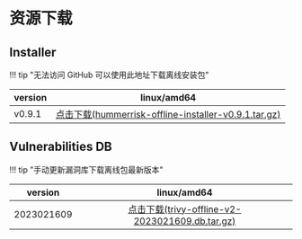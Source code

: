 # 资源下载

## Installer

!!! tip "无法访问 GitHub 可以使用此地址下载离线安装包"

| version |                                                                           linux/amd64                                                                            |
|---------|:----------------------------------------------------------------------------------------------------------------------------------------------------------------:|
| v0.9.1  | [点击下载(hummerrisk-offline-installer-v0.9.1.tar.gz)](https://company.hummercloud.com/offline-package/hummerrisk/x86_64/hummerrisk-offline-installer-v0.9.1.tar.gz) |

## Vulnerabilities DB

!!! tip "手动更新漏洞库下载离线包最新版本"

| version    |                                                                     linux/amd64                                                                     |
|------------|:---------------------------------------------------------------------------------------------------------------------------------------------------:|
| 2023021609 | [点击下载(trivy-offline-v2-2023021609.db.tar.gz)](https://company.hummercloud.com/offline-package/trivy/trivy-db/trivy-offline-v2-2023021609.db.tar.gz) |
